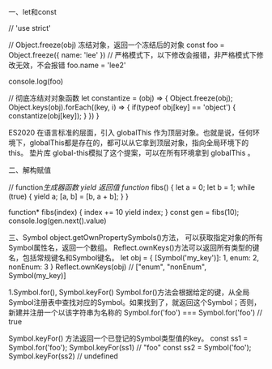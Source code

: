 一、let和const

// 'use strict'

// Object.freeze(obj) 冻结对象，返回一个冻结后的对象
const foo = Object.freeze({
    name: 'lee'
})
// 严格模式下，以下修改会报错，非严格模式下修改无效，不会报错
foo.name = 'lee2'

console.log(foo)

// 彻底冻结对对象函数
let constantize = (obj) => {
    Object.freeze(obj);
    Object.keys(obj).forEach((key, i) => {
        if(typeof obj[key] == 'object') {
            constantize(obj[key]);
        }
    })
}


ES2020 在语言标准的层面，引入 globalThis 作为顶层对象。也就是说，任何环境下，globalThis都是存在的，都可以从它拿到顶层对象，指向全局环境下的 this。
垫片库 global-this模拟了这个提案，可以在所有环境拿到 globalThis 。

二、解构赋值

// function*生成器函数  yield 返回值
function* fibs() {
    let a = 0;
    let b = 1;
    while (true) {
        yield a;
        [a, b] = [b, a + b];
    }
}

function* fibs(index) {
    index += 10
    yield index;
}
const gen = fibs(10);
console.log(gen.next().value)


三、Symbol 
object.getOwnPropertySymbols()方法， 可以获取指定对象的所有Symbol属性名，返回一个数组。
Reflect.ownKeys()方法可以返回所有类型的键名，包括常规键名和Symbol键名。
let obj = {
    [Symbol('my_key')]: 1,
    enum: 2,
    nonEnum: 3
}
Reflect.ownKeys(obj)
// ["enum", "nonEnum", Symbol(my_key)]

1.Symbol.for(), Symbol.keyFor()
Symbol.for()方法会根据给定的键，从全局Symbol注册表中查找对应的Symbol。如果找到了，就返回这个Symbol；否则，新建并注册一个以该字符串为名称的
Symbol.for('foo') === Symbol.for('foo') // true

Symbol.keyFor() 方法返回一个已登记的Symbol类型值的key。
const ss1 = Symbol.for('foo');
Symbol.keyFor(ss1) // "foo"
const ss2 = Symbol('foo');
Symbol.keyFor(ss2) // undefined